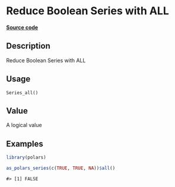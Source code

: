 

# Reduce Boolean Series with ALL

[**Source code**](https://github.com/pola-rs/r-polars/tree/741f9cd2614b3302a4d033bcae447425e1b91191/R/series__series.R#L725)

## Description

Reduce Boolean Series with ALL

## Usage

<pre><code class='language-R'>Series_all()
</code></pre>

## Value

A logical value

## Examples

``` r
library(polars)

as_polars_series(c(TRUE, TRUE, NA))$all()
```

    #> [1] FALSE
